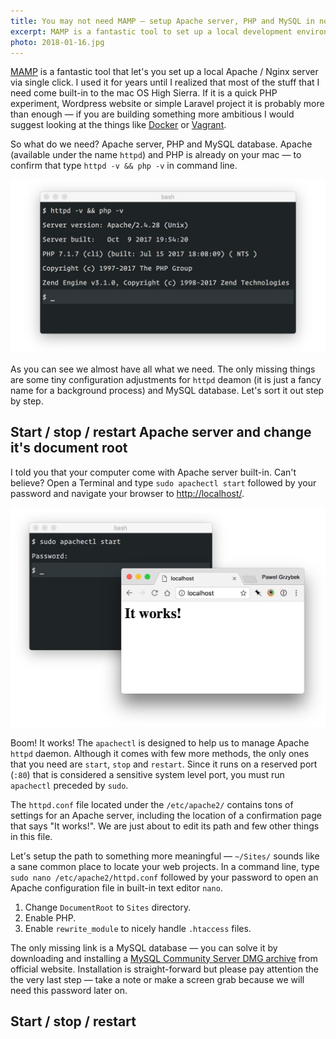 ```yaml
---
title: You may not need MAMP — setup Apache server, PHP and MySQL in no time
excerpt: MAMP is a fantastic tool to set up a local development environment, but for simple Wordpress project it may be an overkill. Mac OS High Sierra is almost ready to get you cover out of the box.
photo: 2018-01-16.jpg
---
```


[MAMP](https://www.mamp.info/) is a fantastic tool that let's you set up a local Apache / Nginx server via single click. I used it for years until I realized that most of the stuff that I need come built-in to the mac OS High Sierra. If it is a quick PHP experiment, Wordpress website or simple Laravel project it is probably more than enough — if you are building something more ambitious I would suggest looking at the things like [Docker](https://www.docker.com/) or [Vagrant](https://www.vagrantup.com/).

So what do we need? Apache server, PHP and MySQL database. Apache (available under the name `httpd`) and PHP is already on your mac — to confirm that type `httpd -v && php -v` in command line.

![Check version of PHP and Apache server on mac OS](/photos/2018-01-16-1.jpg)

As you can see we almost have all what we need. The only missing things are some tiny configuration adjustments for `httpd` deamon (it is just a fancy name for a background process) and MySQL database. Let's sort it out step by step.

## Start / stop / restart Apache server and change it's document root

I told you that your computer come with Apache server built-in. Can't believe? Open a Terminal and type `sudo apachectl start` followed by your password and navigate your browser to [http://localhost/](http://localhost/).

![Start an Apache server on mac OS](/photos/2018-01-16-2.jpg)

Boom! It works! The `apachectl` is designed to help us to manage Apache `httpd` daemon. Although it comes with few more methods, the only ones that you need are `start`, `stop` and `restart`. Since it runs on a reserved port (`:80`) that is considered a sensitive system level port, you must run `apachectl` preceded by `sudo`.

The `httpd.conf` file located under the `/etc/apache2/` contains tons of settings for an Apache server, including the location of a confirmation page that says "It works!". We are just about to edit its path and few other things in this file.

Let's setup the path to something more meaningful — `~/Sites/` sounds like a sane common place to locate your web projects. In a command line, type `sudo nano /etc/apache2/httpd.conf` followed by your password to open an Apache configuration file in built-in text editor `nano`.

1. Change `DocumentRoot` to `Sites` directory.
2. Enable PHP.
3. Enable `rewrite_module` to nicely handle `.htaccess` files.

The only missing link is a MySQL database — you can solve it by downloading and installing a [MySQL Community Server DMG archive](https://dev.mysql.com/downloads/mysql/) from official website. Installation is straight-forward but please pay attention the the very last step — take a note or make a screen grab because we will need this password later on.

## Start / stop / restart

